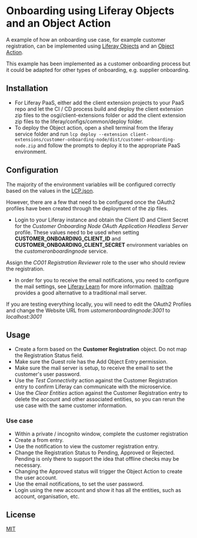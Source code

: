 # Onboarding using Liferay Objects and an Object Action

A example of how an onboarding use case, for example customer registration, can be implemented using [Liferay Objects](../client-extensions//customer-onboarding-batch-objects/) and an [Object Action](../client-extensions//customer-onboarding-node/).

This example has been implemented as a customer onboarding process but it could be adapted for other types of onboarding, e.g. supplier onboarding.

## Installation

- For Liferay PaaS, either add the client extension projects to your PaaS repo and let the CI / CD process build and deploy the client extension zip files to the osgi/client-extensions folder or add the client extension zip files to the liferay/configs/common/deploy folder.
- To deploy the Object action, open a shell terminal from the liferay service folder and run `lcp deploy --extension client-extensions/customer-onboarding-node/dist/customer-onboarding-node.zip` and follow the prompts to deploy it to the appropriate PaaS environment.

## Configuration

The majority of the environment variables will be configured correctly based on the values in the [LCP.json](../client-extensions/customer-onboarding-node/LCP.json).

However, there are a few that need to be configured once the OAuth2 profiles have been created through the deployment of the zip files.

- Login to your Liferay instance and obtain the Client ID and Client Secret for the *Customer Onboarding Node OAuth Application Headless Server* profile. These values need to be used when setting **CUSTOMER_ONBOARDING_CLIENT_ID** and **CUSTOMER_ONBOARDING_CLIENT_SECRET** environment variables on the *customeronboardingnode* service.

Assign the *CO01 Registration Reviewer* role to the user who should review the registration.

- In order for you to receive the email notifications, you need to configure the mail settings, see [Liferay Learn](https://learn.liferay.com/w/dxp/system-administration/configuring-liferay/virtual-instances/email-settings) for more information. [mailtrap](https://mailtrap.io) provides a good alternative to a traditional mail server.

If you are testing everything locally, you will need to edit the OAuth2 Profiles and change the Website URL from *ustomeronboardingnode:3001* to *localhost:3001*

## Usage

- Create a form based on the **Customer Registration** object. Do not map the Registration Status field.
- Make sure the Guest role has the Add Object Entry permission.
- Make sure the mail server is setup, to receive the email to set the customer's user password.
- Use the *Test Connectivity* action against the Customer Registration entry to confirm Liferay can communicate with the microservice.
- Use the *Clear Entities* action against the Customer Registration entry to delete the account and other associated entities, so you can rerun the use case with the same customer information.

### Use case

- Within a private / incognito window, complete the customer registration
- Create a from entry.
- Use the notification to view the customer registration entry.
- Change the Registration Status to Pending, Approved or Rejected. Pending is only there to support the idea that offline checks may be necessary.
- Changing the Approved status will trigger the Object Action to create the user account.
- Use the email notifications, to set the user password.
- Login using the new account and show it has all the entities, such as account, organisation, etc.

## License

[MIT](LICENSE)
